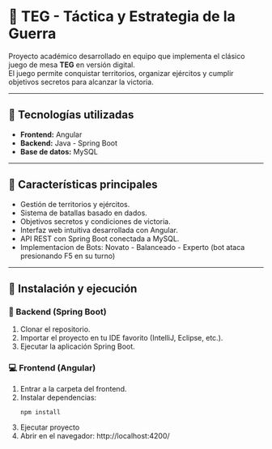 # 🎲 TEG - Táctica y Estrategia de la Guerra

Proyecto académico desarrollado en equipo que implementa el clásico juego de mesa **TEG** en versión digital.  
El juego permite conquistar territorios, organizar ejércitos y cumplir objetivos secretos para alcanzar la victoria.  

---

## 🚀 Tecnologías utilizadas
- **Frontend:** Angular  
- **Backend:** Java - Spring Boot  
- **Base de datos:** MySQL  

---

## 🎯 Características principales
- Gestión de territorios y ejércitos.  
- Sistema de batallas basado en dados.  
- Objetivos secretos y condiciones de victoria.  
- Interfaz web intuitiva desarrollada con Angular.  
- API REST con Spring Boot conectada a MySQL.
- Implementacion de Bots: Novato - Balanceado - Experto (bot ataca presionando F5 en su turno)

---

## 📂 Instalación y ejecución

### 🔧 Backend (Spring Boot)
1. Clonar el repositorio.  
2. Importar el proyecto en tu IDE favorito (IntelliJ, Eclipse, etc.).  
3. Ejecutar la aplicación Spring Boot.  

### 💻 Frontend (Angular)
1. Entrar a la carpeta del frontend.  
2. Instalar dependencias:  
   ```bash
   npm install
3. Ejecutar proyecto
4. Abrir en el navegador: http://localhost:4200/

#
